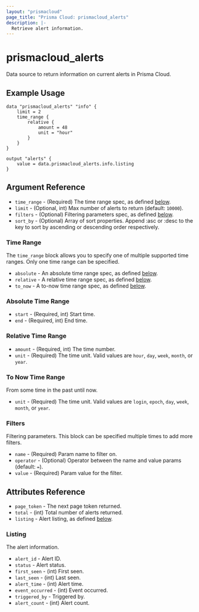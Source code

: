 ```yaml
---
layout: "prismacloud"
page_title: "Prisma Cloud: prismacloud_alerts"
description: |-
  Retrieve alert information.
---
```


# prismacloud_alerts

Data source to return information on current alerts in Prisma Cloud.

## Example Usage

```hcl
data "prismacloud_alerts" "info" {
    limit = 2
    time_range {
        relative {
            amount = 48
            unit = "hour"
        }
    }
}

output "alerts" {
    value = data.prismacloud_alerts.info.listing
}
```

## Argument Reference

* `time_range` - (Required) The time range spec, as defined [below](#time-range).
* `limit` - (Optional, int) Max number of alerts to return (default: `10000`).
* `filters` - (Optional) Filtering parameters spec, as defined [below](#filters).
* `sort_by` - (Optional) Array of sort properties. Append :asc or :desc to the key to sort by ascending or descending order respectively.

### Time Range

The `time_range` block allows you to specify one of multiple supported time ranges.  Only one time range can be specified.

* `absolute` - An absolute time range spec, as defined [below](#absolute-time-range).
* `relative` - A relative time range spec, as defined [below](#relative-time-range).
* `to_now` - A to-now time range spec, as defined [below](#to-now-time-range).

### Absolute Time Range

* `start` - (Required, int) Start time.
* `end` - (Required, int) End time.

### Relative Time Range

* `amount` - (Required, int) The time number.
* `unit` - (Required) The time unit.  Valid values are `hour`, `day`, `week`, `month`, or `year`.

### To Now Time Range

From some time in the past until now.

* `unit` - (Required) The time unit.  Valid values are `login`, `epoch`, `day`, `week`, `month`, or `year`.

### Filters

Filtering parameters.  This block can be specified multiple times to add more filters.

* `name` - (Required) Param name to filter on.
* `operator` - (Optional) Operator between the name and value params (default: `=`).
* `value` - (Required) Param value for the filter.

## Attributes Reference

* `page_token` - The next page token returned.
* `total` - (int) Total number of alerts returned.
* `listing` - Alert listing, as defined [below](#listing).

### Listing

The alert information.

* `alert_id` - Alert ID.
* `status` - Alert status.
* `first_seen` - (int) First seen.
* `last_seen` - (int) Last seen.
* `alert_time` - (int) Alert time.
* `event_occurred` - (int) Event occurred.
* `triggered_by` - Triggered by.
* `alert_count` - (int) Alert count.
